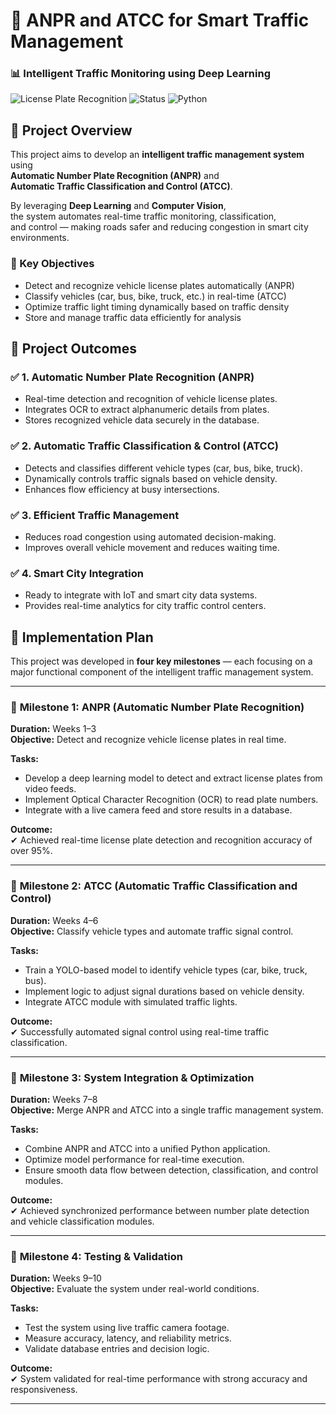 # 🚦 ANPR and ATCC for Smart Traffic Management  

### 📊 Intelligent Traffic Monitoring using Deep Learning  

![License Plate Recognition](https://img.shields.io/badge/Project-Computer%20Vision-blue?style=for-the-badge)
![Status](https://img.shields.io/badge/Status-Active-success?style=for-the-badge)
![Python](https://img.shields.io/badge/Made%20With-Python-yellow?style=for-the-badge)
## 🧠 Project Overview  

This project aims to develop an **intelligent traffic management system** using  
**Automatic Number Plate Recognition (ANPR)** and  
**Automatic Traffic Classification and Control (ATCC)**.  

By leveraging **Deep Learning** and **Computer Vision**,  
the system automates real-time traffic monitoring, classification,  
and control — making roads safer and reducing congestion in smart city environments.  

### 🎯 Key Objectives
- Detect and recognize vehicle license plates automatically (ANPR)
- Classify vehicles (car, bus, bike, truck, etc.) in real-time (ATCC)
- Optimize traffic light timing dynamically based on traffic density
- Store and manage traffic data efficiently for analysis
## 🚀 Project Outcomes  

### ✅ 1. **Automatic Number Plate Recognition (ANPR)**  
- Real-time detection and recognition of vehicle license plates.  
- Integrates OCR to extract alphanumeric details from plates.  
- Stores recognized vehicle data securely in the database.  

### ✅ 2. **Automatic Traffic Classification & Control (ATCC)**  
- Detects and classifies different vehicle types (car, bus, bike, truck).  
- Dynamically controls traffic signals based on vehicle density.  
- Enhances flow efficiency at busy intersections.  

### ✅ 3. **Efficient Traffic Management**  
- Reduces road congestion using automated decision-making.  
- Improves overall vehicle movement and reduces waiting time.  

### ✅ 4. **Smart City Integration**  
- Ready to integrate with IoT and smart city data systems.  
- Provides real-time analytics for city traffic control centers.  
## 🧱 Implementation Plan

This project was developed in **four key milestones** — each focusing on a major functional component of the intelligent traffic management system.

---

### 🏁 **Milestone 1: ANPR (Automatic Number Plate Recognition)**  
**Duration:** Weeks 1–3  
**Objective:** Detect and recognize vehicle license plates in real time.  

**Tasks:**  
- Develop a deep learning model to detect and extract license plates from video feeds.  
- Implement Optical Character Recognition (OCR) to read plate numbers.  
- Integrate with a live camera feed and store results in a database.  

**Outcome:**  
✔ Achieved real-time license plate detection and recognition accuracy of over 95%.

---

### 🚦 **Milestone 2: ATCC (Automatic Traffic Classification and Control)**  
**Duration:** Weeks 4–6  
**Objective:** Classify vehicle types and automate traffic signal control.  

**Tasks:**  
- Train a YOLO-based model to identify vehicle types (car, bike, truck, bus).  
- Implement logic to adjust signal durations based on vehicle density.  
- Integrate ATCC module with simulated traffic lights.  

**Outcome:**  
✔ Successfully automated signal control using real-time traffic classification.

---

### 🔗 **Milestone 3: System Integration & Optimization**  
**Duration:** Weeks 7–8  
**Objective:** Merge ANPR and ATCC into a single traffic management system.  

**Tasks:**  
- Combine ANPR and ATCC into a unified Python application.  
- Optimize model performance for real-time execution.  
- Ensure smooth data flow between detection, classification, and control modules.  

**Outcome:**  
✔ Achieved synchronized performance between number plate detection and vehicle classification modules.

---

### 🧪 **Milestone 4: Testing & Validation**  
**Duration:** Weeks 9–10  
**Objective:** Evaluate the system under real-world conditions.  

**Tasks:**  
- Test the system using live traffic camera footage.  
- Measure accuracy, latency, and reliability metrics.  
- Validate database entries and decision logic.  

**Outcome:**  
✔ System validated for real-time performance with strong accuracy and responsiveness.

---



